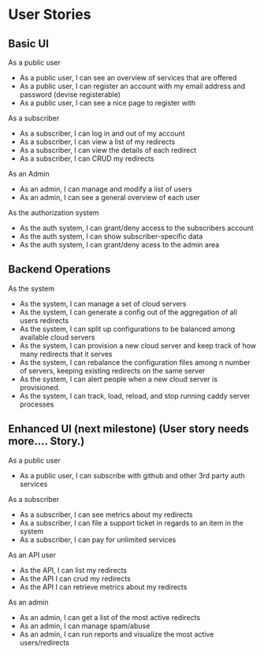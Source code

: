 # User Stories

## Basic UI

As a public user

* As a public user, I can see an overview of services that are offered
* As a public user, I can register an account with my email address and password (devise registerable)
* As a public user, I can see a nice page to register with

As a subscriber

* As a subscriber, I can log in and out of my account
* As a subscriber, I can view a list of my redirects
* As a subscriber, I can view the details of each redirect
* As a subscriber, I can CRUD my redirects


As an Admin

* As an admin, I can manage and modify a list of users
* As an admin, I can see a general overview of each user


As the authorization system

* As the auth system, I can grant/deny access to the subscribers account
* As the auth system, I can show subscriber-specific data
* As the auth system, I can grant/deny acess to the admin area
 

## Backend Operations

As the system

* As the system, I can manage a set of cloud servers
* As the system, I can generate a config out of the aggregation of all users redirects
* As the system, I can split up configurations to be balanced among available cloud servers
* As the system, I can provision a new cloud server and keep track of how many redirects that it serves
* As the system, I can rebalance the configuration files among n number of servers, keeping existing redirects on the same server
* As the system, I can alert people when a new cloud server is provisioned.
* As the system, I can track, load, reload, and stop running caddy server processes


## Enhanced UI (next milestone) (User story needs more.... Story.)

As a public user

* As a public user, I can subscribe with github and other 3rd party auth services

As a subscriber

* As a subscriber, I can see metrics about my redirects
* As a subscriber, I can file a support ticket in regards to an item in the system
* As a subscriber, I can pay for unlimited services

As an API user

* As the API, I can list my redirects
* As the API I can crud my redirects
* As the API I can retrieve metrics about my redirects

As an admin

* As an admin, I can get a list of the most active redirects
* As an admin, I can manage spam/abuse
* As an admin, I can run reports and visualize the most active users/redirects